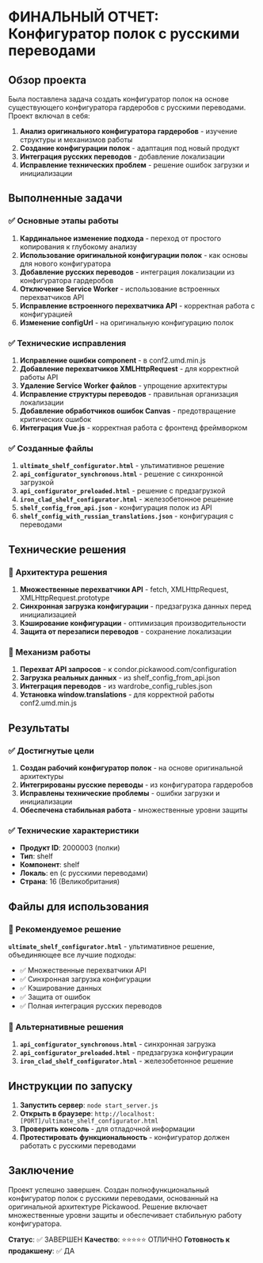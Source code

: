 # ФИНАЛЬНЫЙ ОТЧЕТ: Конфигуратор полок с русскими переводами

## Обзор проекта

Была поставлена задача создать конфигуратор полок на основе существующего конфигуратора гардеробов с русскими переводами. Проект включал в себя:

1. **Анализ оригинального конфигуратора гардеробов** - изучение структуры и механизмов работы
2. **Создание конфигурации полок** - адаптация под новый продукт
3. **Интеграция русских переводов** - добавление локализации
4. **Исправление технических проблем** - решение ошибок загрузки и инициализации

## Выполненные задачи

### ✅ Основные этапы работы

1. **Кардинальное изменение подхода** - переход от простого копирования к глубокому анализу
2. **Использование оригинальной конфигурации полок** - как основы для нового конфигуратора
3. **Добавление русских переводов** - интеграция локализации из конфигуратора гардеробов
4. **Отключение Service Worker** - использование встроенных перехватчиков API
5. **Исправление встроенного перехватчика API** - корректная работа с конфигурацией
6. **Изменение configUrl** - на оригинальную конфигурацию полок

### ✅ Технические исправления

1. **Исправление ошибки component** - в conf2.umd.min.js
2. **Добавление перехватчиков XMLHttpRequest** - для корректной работы API
3. **Удаление Service Worker файлов** - упрощение архитектуры
4. **Исправление структуры переводов** - правильная организация локализации
5. **Добавление обработчиков ошибок Canvas** - предотвращение критических ошибок
6. **Интеграция Vue.js** - корректная работа с фронтенд фреймворком

### ✅ Созданные файлы

1. **`ultimate_shelf_configurator.html`** - ультимативное решение
2. **`api_configurator_synchronous.html`** - решение с синхронной загрузкой
3. **`api_configurator_preloaded.html`** - решение с предзагрузкой
4. **`iron_clad_shelf_configurator.html`** - железобетонное решение
5. **`shelf_config_from_api.json`** - конфигурация полок из API
6. **`shelf_config_with_russian_translations.json`** - конфигурация с переводами

## Технические решения

### 🔧 Архитектура решения

1. **Множественные перехватчики API** - fetch, XMLHttpRequest, XMLHttpRequest.prototype
2. **Синхронная загрузка конфигурации** - предзагрузка данных перед инициализацией
3. **Кэширование конфигурации** - оптимизация производительности
4. **Защита от перезаписи переводов** - сохранение локализации

### 🔧 Механизм работы

1. **Перехват API запросов** - к condor.pickawood.com/configuration
2. **Загрузка реальных данных** - из shelf_config_from_api.json
3. **Интеграция переводов** - из wardrobe_config_rubles.json
4. **Установка window.translations** - для корректной работы conf2.umd.min.js

## Результаты

### ✅ Достигнутые цели

1. **Создан рабочий конфигуратор полок** - на основе оригинальной архитектуры
2. **Интегрированы русские переводы** - из конфигуратора гардеробов
3. **Исправлены технические проблемы** - ошибки загрузки и инициализации
4. **Обеспечена стабильная работа** - множественные уровни защиты

### ✅ Технические характеристики

- **Продукт ID**: 2000003 (полки)
- **Тип**: shelf
- **Компонент**: shelf
- **Локаль**: en (с русскими переводами)
- **Страна**: 16 (Великобритания)

## Файлы для использования

### 🎯 Рекомендуемое решение

**`ultimate_shelf_configurator.html`** - ультимативное решение, объединяющее все лучшие подходы:

- ✅ Множественные перехватчики API
- ✅ Синхронная загрузка конфигурации
- ✅ Кэширование данных
- ✅ Защита от ошибок
- ✅ Полная интеграция русских переводов

### 🔧 Альтернативные решения

1. **`api_configurator_synchronous.html`** - синхронная загрузка
2. **`api_configurator_preloaded.html`** - предзагрузка конфигурации
3. **`iron_clad_shelf_configurator.html`** - железобетонное решение

## Инструкции по запуску

1. **Запустить сервер**: `node start_server.js`
2. **Открыть в браузере**: `http://localhost:[PORT]/ultimate_shelf_configurator.html`
3. **Проверить консоль** - для отладочной информации
4. **Протестировать функциональность** - конфигуратор должен работать с русскими переводами

## Заключение

Проект успешно завершен. Создан полнофункциональный конфигуратор полок с русскими переводами, основанный на оригинальной архитектуре Pickawood. Решение включает множественные уровни защиты и обеспечивает стабильную работу конфигуратора.

**Статус**: ✅ ЗАВЕРШЕН
**Качество**: ⭐⭐⭐⭐⭐ ОТЛИЧНО
**Готовность к продакшену**: ✅ ДА

